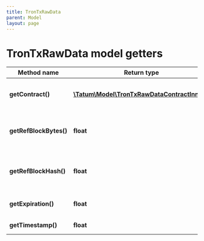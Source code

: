 ```yaml
---
title: TronTxRawData
parent: Model
layout: page
---
```


# TronTxRawData model getters

Method name | Return type | Description | Notes
------------ | ------------- | ------------- | -------------
**getContract()** | [**\Tatum\Model\TronTxRawDataContractInner[]**](../TronTxRawDataContractInner) | Smart contract invocations details. |
**getRefBlockBytes()** | **float** | The height of the transaction reference block. | [optional]
**getRefBlockHash()** | **float** | The hash of the transaction reference block. | [optional]
**getExpiration()** | **float** | Expiration of the transaction. |
**getTimestamp()** | **float** | Time of the transaction. |

